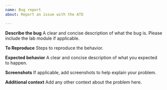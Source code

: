 ```yaml
---
name: Bug report
about: Report an issue with the ATD

---
```


**Describe the bug**
A clear and concise description of what the bug is. Please include the lab module if applicable.

**To Reproduce**
Steps to reproduce the behavior.

**Expected behavior**
A clear and concise description of what you expected to happen.

**Screenshots**
If applicable, add screenshots to help explain your problem.

**Additional context**
Add any other context about the problem here.
